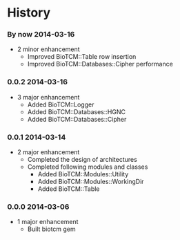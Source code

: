 History
===============

### By now 2014-03-16
* 2 minor enhancement
	* Improved BioTCM::Table row insertion
	* Improved BioTCM::Databases::Cipher performance

### 0.0.2 2014-03-16
* 3 major enhancement
	* Added BioTCM::Logger
	* Added BioTCM::Databases::HGNC
	* Added BioTCM::Databases::Cipher

### 0.0.1 2014-03-14
* 2 major enhancement
	* Completed the design of architectures
	* Completed following modules and classes
		* Added BioTCM::Modules::Utility
		* Added BioTCM::Modules::WorkingDir
		* Added BioTCM::Table

### 0.0.0 2014-03-06
* 1 major enhancement
	* Built biotcm gem
